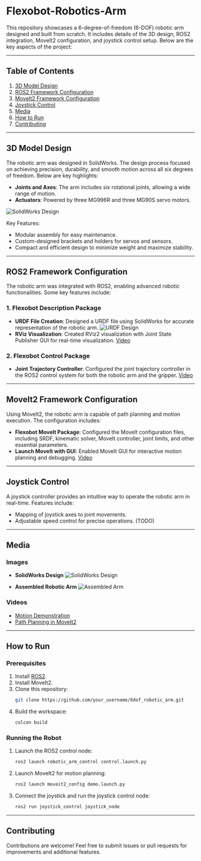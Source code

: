 # Flexobot-Robotics-Arm

This repository showcases a 6-degree-of-freedom (6-DOF) robotic arm designed and built from scratch. It includes details of the 3D design, ROS2 integration, MoveIt2 configuration, and joystick control setup. Below are the key aspects of the project:

---

## Table of Contents
1. [3D Model Design](#3d-model-design)
2. [ROS2 Framework Configuration](#ros2-framework-configuration)
3. [MoveIt2 Framework Configuration](#moveit2-framework-configuration)
4. [Joystick Control](#joystick-control)
5. [Media](#media)
6. [How to Run](#how-to-run)
7. [Contributing](#contributing)

---

## 3D Model Design
The robotic arm was designed in SolidWorks. The design process focused on achieving precision, durability, and smooth motion across all six degrees of freedom. Below are key highlights:

- **Joints and Axes**: The arm includes six rotational joints, allowing a wide range of motion.
- **Actuators**: Powered by three MG996R and three MG90S servo motors.

![SolidWorks Design](images/solidworks_design.png)

Key Features:
- Modular assembly for easy maintenance.
- Custom-designed brackets and holders for servos and sensors.
- Compact and efficient design to minimize weight and maximize stability.

---

## ROS2 Framework Configuration
The robotic arm was integrated with ROS2, enabling advanced robotic functionalities. Some key features include:

### 1. Flexobot Description Package
- **URDF File Creation**: Designed a URDF file using SolidWorks for accurate representation of the robotic arm. ![URDF Design](images/urdf_design.png)
- **RViz Visualization**: Created RViz2 visualization with Joint State Publisher GUI for real-time visualization. [Video](videos/rviz2_visualization.mp4)

### 2. Flexobot Control Package
- **Joint Trajectory Controller**: Configured the joint trajectory controller in the ROS2 control system for both the robotic arm and the gripper. [Video](videos/joint_trajectory_controller.mp4)

---

## MoveIt2 Framework Configuration
Using MoveIt2, the robotic arm is capable of path planning and motion execution. The configuration includes:

- **Flexobot MoveIt Package**: Configured the MoveIt configuration files, including SRDF, kinematic solver, MoveIt controller, joint limits, and other essential parameters.
- **Launch MoveIt with GUI**: Enabled MoveIt GUI for interactive motion planning and debugging. [Video](videos/moveit_gui_demo.mp4)

---

## Joystick Control
A joystick controller provides an intuitive way to operate the robotic arm in real-time. Features include:

- Mapping of joystick axes to joint movements.
- Adjustable speed control for precise operations. (TODO)
---

## Media
### Images
- **SolidWorks Design**
  ![SolidWorks Design](images/solidworks_design.png)

- **Assembled Robotic Arm**
  ![Assembled Arm](images/assembled_arm.jpg)

### Videos
- [Motion Demonstration](videos/motion_demo.mp4)
- [Path Planning in MoveIt2](videos/path_planning.mp4)

---

## How to Run
### Prerequisites
1. Install [ROS2](https://docs.ros.org/en/rolling/Installation.html).
2. Install MoveIt2.
3. Clone this repository:
   ```bash
   git clone https://github.com/your_username/6dof_robotic_arm.git
   ```
4. Build the workspace:
   ```bash
   colcon build
   ```

### Running the Robot
1. Launch the ROS2 control node:
   ```bash
   ros2 launch robotic_arm_control control.launch.py
   ```
2. Launch MoveIt2 for motion planning:
   ```bash
   ros2 launch moveit2_config demo.launch.py
   ```
3. Connect the joystick and run the joystick control node:
   ```bash
   ros2 run joystick_control joystick_node
   ```

---

## Contributing
Contributions are welcome! Feel free to submit issues or pull requests for improvements and additional features.


